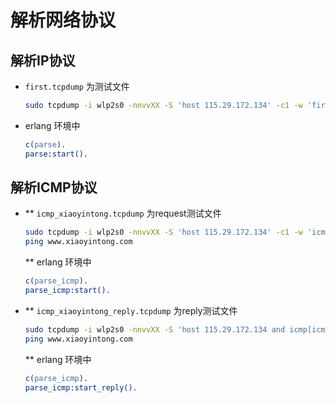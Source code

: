解析网络协议
==============

解析IP协议
--------------------------
* `first.tcpdump`  为测试文件

  ``` bash
  sudo tcpdump -i wlp2s0 -nnvvXX -S 'host 115.29.172.134' -c1 -w 'first.tcpdump'
  ```

* erlang 环境中

  ``` erlang
  c(parse).
  parse:start().
  ```

解析ICMP协议
-----------
*  ** `icmp_xiaoyintong.tcpdump` 为request测试文件

    ``` bash
    sudo tcpdump -i wlp2s0 -nnvvXX -S 'host 115.29.172.134' -c1 -w 'icmp_xiaoyintong.tcpdump'
    ping www.xiaoyintong.com
    ```

    ** erlang 环境中

    ``` erlang
    c(parse_icmp).
    parse_icmp:start().
    ```
* ** `icmp_xiaoyintong_reply.tcpdump` 为reply测试文件

    ``` bash
    sudo tcpdump -i wlp2s0 -nnvvXX -S 'host 115.29.172.134 and icmp[icmptype]=icmp-echoreply' -c1 -w 'icmp_xiaoyintong_reply.tcpdump'
    ping www.xiaoyintong.com
    ```

    ** erlang 环境中

    ``` erlang
    c(parse_icmp).
    parse_icmp:start_reply().
    ```
